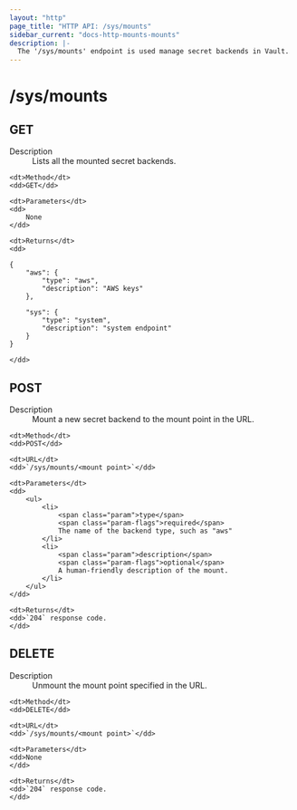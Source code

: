 ```yaml
---
layout: "http"
page_title: "HTTP API: /sys/mounts"
sidebar_current: "docs-http-mounts-mounts"
description: |-
  The '/sys/mounts' endpoint is used manage secret backends in Vault.
---
```


# /sys/mounts

## GET

<dl>
	<dt>Description</dt>
	<dd>
		Lists all the mounted secret backends.
	</dd>

	<dt>Method</dt>
	<dd>GET</dd>

	<dt>Parameters</dt>
	<dd>
		None
	</dd>

	<dt>Returns</dt>
	<dd>

```
{
	"aws": {
		"type": "aws",
		"description": "AWS keys"
	},

	"sys": {
		"type": "system",
		"description": "system endpoint"
	}
}
```
	</dd>
</dl>

## POST

<dl>
	<dt>Description</dt>
	<dd>
		Mount a new secret backend to the mount point in the URL.
	</dd>

	<dt>Method</dt>
	<dd>POST</dd>

	<dt>URL</dt>
	<dd>`/sys/mounts/<mount point>`</dd>

	<dt>Parameters</dt>
	<dd>
		<ul>
			<li>
				<span class="param">type</span>
				<span class="param-flags">required</span>
				The name of the backend type, such as "aws"
			</li>
			<li>
				<span class="param">description</span>
				<span class="param-flags">optional</span>
				A human-friendly description of the mount.
			</li>
		</ul>
	</dd>

	<dt>Returns</dt>
	<dd>`204` response code.
	</dd>
</dl>

## DELETE

<dl>
	<dt>Description</dt>
	<dd>
		Unmount the mount point specified in the URL.
	</dd>

	<dt>Method</dt>
	<dd>DELETE</dd>

	<dt>URL</dt>
	<dd>`/sys/mounts/<mount point>`</dd>

	<dt>Parameters</dt>
	<dd>None
	</dd>

	<dt>Returns</dt>
	<dd>`204` response code.
	</dd>
</dl>
